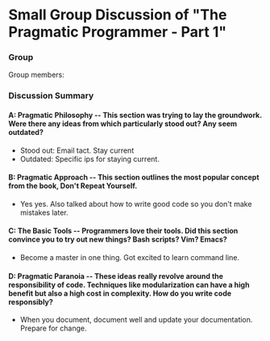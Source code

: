 # Small Group Discussion of "The Pragmatic Programmer - Part 1"

### Group

Group members:

### Discussion Summary

#### A: Pragmatic Philosophy -- This section was trying to lay the groundwork. Were there any ideas from which particularly stood out? Any seem outdated?
* Stood out: Email tact. Stay current
* Outdated: Specific ips for staying current.

#### B: Pragmatic Approach -- This section outlines the most popular concept from the book, Don't Repeat Yourself.
* Yes yes. Also talked about how to write good code so you don't make mistakes later.

#### C: The Basic Tools -- Programmers love their tools. Did this section convince you to try out new things? Bash scripts? Vim? Emacs?
* Become a master in one thing. Got excited to learn command line.

#### D: Pragmatic Paranoia -- These ideas really revolve around the responsibility of code. Techniques like modularization can have a high benefit but also a high cost in complexity. How do you write code responsibly?
* When you document, document well and update your documentation. Prepare for change.
